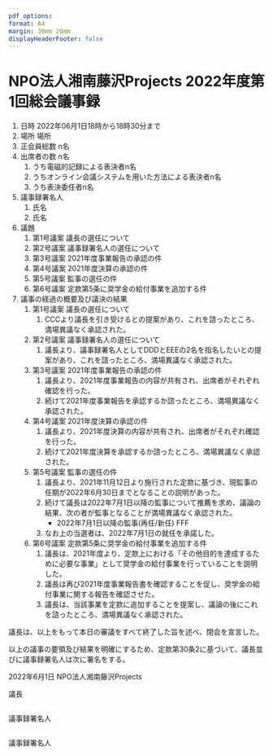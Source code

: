```yaml
---
pdf_options:
format: A4
margin: 30mm 20mm
displayHeaderFooter: false
---
```


# NPO法人湘南藤沢Projects 2022年度第1回総会議事録

1. 日時 2022年06月1日18時から18時30分まで
2. 場所 場所
3. 正会員総数 n名
4. 出席者の数 n名
    1. うち電磁的記録による表決者n名
    2. うちオンライン会議システムを用いた方法による表決者n名
    3. うち表決委任者n名
5. 議事録署名人
    1. 氏名
    2. 氏名
6. 議題
    1. 第1号議案 議長の選任について
    2. 第2号議案 議事録署名人の選任について
    3. 第3号議案 2021年度事業報告の承認の件
    4. 第4号議案 2021年度決算の承認の件
    5. 第5号議案 監事の選任の件
    6. 第6号議案 定款第5条に奨学金の給付事業を追加する件
7. 議事の経過の概要及び議決の結果
    1. 第1号議案 議長の選任について
        1. CCCより議長を引き受けるとの提案があり、これを諮ったところ、満場異議なく承認された。
    2. 第2号議案 議事録署名人の選任について
        1. 議長より、議事録署名人としてDDDとEEEの2名を指名したいとの提案があり、これを諮ったところ、満場異議なく承認された。
    3. 第3号議案 2021年度事業報告の承認の件
        1. 議長より、2021年度事業報告の内容が共有され、出席者がそれぞれ確認を行った。
        2. 続けて2021年度事業報告を承認するか諮ったところ、満場異議なく承認された。
    4. 第4号議案 2021年度決算の承認の件
        1. 議長より、2021年度決算の内容が共有され、出席者がそれぞれ確認を行った。
        2. 続けて2021年度決算を承認するか諮ったところ、満場異議なく承認された。
    5. 第5号議案 監事の選任の件
       1. 議長より、2021年11月12日より施行された定款に基づき、現監事の任期が2022年6月30日までとなることの説明があった。
       2. 続けて議長は2022年7月1日以降の監事について推薦を求め、議論の結果、次の者が監事となることが満場異議なく承認された。
           * 2022年7月1日以降の監事(再任/新任) FFF
       3. なお上の当選者は、2022年7月1日の就任を承諾した。
    6. 第6号議案 定款第5条に奨学金の給付事業を追加する件
       1. 議長は、2021年度より、定款上における「その他目的を達成するために必要な事業」として奨学金の給付事業を行っていることを説明した。
       2. 議長は再び2021年度事業報告書を確認することを促し、奨学金の給付事業に関する報告を確認させた。
       3. 議長は、当該事業を定款に追加することを提案し、議論の後にこれを諮ったところ、満場異議なく承認された。

議長は、以上をもって本日の審議をすべて終了した旨を述べ、閉会を宣言した。

以上の議事の要領及び結果を明確にするため、定款第30条2に基づいて、議長並びに議事録署名人は次に署名をする。

2022年6月1日 NPO法人湘南藤沢Projects

議長

```

```

議事録署名人

```

```

議事録署名人

```

```